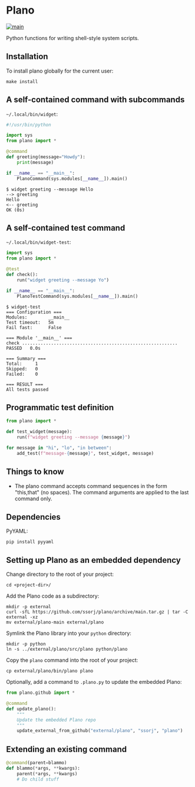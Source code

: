 # Plano

[![main](https://github.com/ssorj/plano/workflows/main/badge.svg)](https://github.com/ssorj/plano/actions?query=workflow%3Amain)

Python functions for writing shell-style system scripts.

## Installation

To install plano globally for the current user:

~~~
make install
~~~

## A self-contained command with subcommands

`~/.local/bin/widget`:
~~~ python
#!/usr/bin/python

import sys
from plano import *

@command
def greeting(message="Howdy"):
    print(message)

if __name__ == "__main__":
    PlanoCommand(sys.modules[__name__]).main()
~~~

~~~ shell
$ widget greeting --message Hello
--> greeting
Hello
<-- greeting
OK (0s)
~~~

## A self-contained test command

`~/.local/bin/widget-test`:
~~~ python
import sys
from plano import *

@test
def check():
    run("widget greeting --message Yo")

if __name__ == "__main__":
    PlanoTestCommand(sys.modules[__name__]).main()
~~~

~~~ shell
$ widget-test
=== Configuration ===
Modules:        __main__
Test timeout:   5m
Fail fast:      False

=== Module '__main__' ===
check ........................................................... PASSED   0.0s

=== Summary ===
Total:     1
Skipped:   0
Failed:    0

=== RESULT ===
All tests passed
~~~

## Programmatic test definition

~~~ python
from plano import *

def test_widget(message):
    run(f"widget greeting --message {message}")

for message in "hi", "lo", "in between":
    add_test(f"message-{message}", test_widget, message)
~~~

## Things to know

* The plano command accepts command sequences in the form "this,that"
  (no spaces).  The command arguments are applied to the last command
  only.

## Dependencies

PyYAML:

~~~
pip install pyyaml
~~~

## Setting up Plano as an embedded dependency

Change directory to the root of your project:

~~~ console
cd <project-dir>/
~~~

Add the Plano code as a subdirectory:

~~~ shell
mkdir -p external
curl -sfL https://github.com/ssorj/plano/archive/main.tar.gz | tar -C external -xz
mv external/plano-main external/plano
~~~

Symlink the Plano library into your `python` directory:

~~~ shell
mkdir -p python
ln -s ../external/plano/src/plano python/plano
~~~

Copy the `plano` command into the root of your project:

~~~ shell
cp external/plano/bin/plano plano
~~~

Optionally, add a command to `.plano.py` to update the embedded Plano:

~~~ python
from plano.github import *

@command
def update_plano():
    """
    Update the embedded Plano repo
    """
    update_external_from_github("external/plano", "ssorj", "plano")
~~~

## Extending an existing command

~~~ python
@command(parent=blammo)
def blammo(*args, **kwargs):
    parent(*args, **kwargs)
    # Do child stuff
~~~
